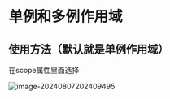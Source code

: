 # 单例和多例作用域

## 使用方法（默认就是单例作用域）



在scope属性里面选择

![image-20240807202409495](../../TyporaImage/Spring/image-20240807202409495.png)



